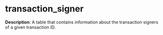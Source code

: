 # transaction_signer
**Description**: A table that contains information about the transaction signers of a given transaction ID. 
